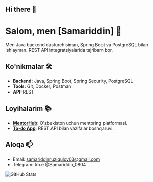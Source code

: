 ## Hi there 👋

# Salom, men [Samariddin] 👋
Men Java backend dasturchisiman, Spring Boot va PostgreSQL bilan ishlayman. REST API  integratsiyalarida tajribam bor.

## Ko'nikmalar 🛠️
- **Backend:** Java, Spring Boot, Spring Security, PostgreSQL
- **Tools:** Git, Docker, Postman
- **API:** REST

## Loyihalarim 📚
- **[MentorHub](https://github.com/username/mentorhub)**: O'zbekiston uchun mentoring platformasi.
- **[To-do App](https://github.com/username/todo-app)**: REST API bilan vazifalar boshqaruvi.

## Aloqa 📫
- Email: samariddinruziqulov03@gmail.com
- Telegram: tm.e @Samariddin_0804

![GitHub Stats](https://github-readme-stats.vercel.app/api?username=yourusername&show_icons=true&theme=radical)
